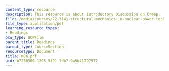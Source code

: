 ```yaml
---
content_type: resource
description: This resource is about Introductory Discussion on Creep.
file: /media/courses/22-314j-structural-mechanics-in-nuclear-power-technology-fall-2006/b728030012033f913db79a5b41797572_m8a.pdf
file_type: application/pdf
learning_resource_types:
- Readings
ocw_type: OCWFile
parent_title: Readings
parent_type: CourseSection
resourcetype: Document
title: m8a.pdf
uid: b7280300-1203-3f91-3db7-9a5b41797572
---
```

